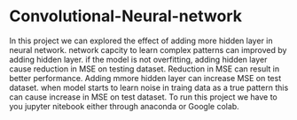 # Convolutional-Neural-network
In this project we can explored the effect of adding more hidden layer in neural network. network capcity to learn complex patterns can improved by adding hidden layer. if the model is not overfitting, adding hidden layer cause reduction in MSE on testing dataset. Reduction in MSE can result in better performance.
Adding mmore hidden layer can increase MSE on test dataset. when model starts to learn noise in traing data as a true pattern this can cause increase in MSE on test dataset.
To run this project we have to you jupyter nitebook either through anaconda or Google colab.
